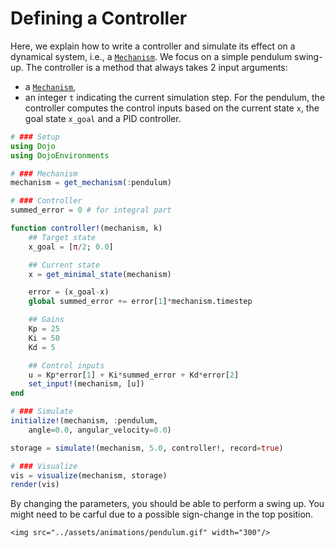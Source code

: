 # Defining a Controller

Here, we explain how to write a controller and simulate its effect on a dynamical system, i.e., a [`Mechanism`](@ref).
We focus on a simple pendulum swing-up. The controller is a method that always takes 2 input arguments:
- a [`Mechanism`](@ref),
- an integer `t` indicating the current simulation step.
For the pendulum, the controller computes the control inputs based on the current state `x`, the goal state `x_goal` and a PID controller.

```julia
# ### Setup
using Dojo
using DojoEnvironments

# ### Mechanism
mechanism = get_mechanism(:pendulum)

# ### Controller
summed_error = 0 # for integral part

function controller!(mechanism, k)
    ## Target state
    x_goal = [π/2; 0.0]

    ## Current state
    x = get_minimal_state(mechanism)

    error = (x_goal-x)
    global summed_error += error[1]*mechanism.timestep

    ## Gains
    Kp = 25
    Ki = 50
    Kd = 5

    ## Control inputs
    u = Kp*error[1] + Ki*summed_error + Kd*error[2]
    set_input!(mechanism, [u])
end

# ### Simulate
initialize!(mechanism, :pendulum,
    angle=0.0, angular_velocity=0.0)

storage = simulate!(mechanism, 5.0, controller!, record=true)

# ### Visualize
vis = visualize(mechanism, storage)
render(vis)
```

By changing the parameters, you should be able to perform a swing up. You might need to be carful due to a possible sign-change in the top position. 
```@raw html
<img src="../assets/animations/pendulum.gif" width="300"/>
```
